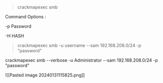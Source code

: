 



>crackmapexec smb 
>


Command Options : 


-p    Password

-H    HASH


 


> crackmapexec smb -u username --sam 192.168.208.0/24 -p "password" 


crackmapexec smb --verbose -u Administrator --sam 192.168.208.0/24 -p "password"




![[Pasted image 20240131115825.png]]